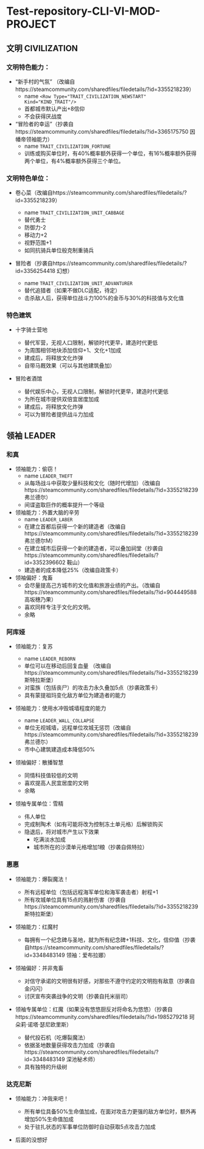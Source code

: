 # Test-repository-CLI-VI-MOD-PROJECT

## 文明 CIVILIZATION
### 文明特色能力：
+ “新手村的气氛” （改编自https://steamcommunity.com/sharedfiles/filedetails/?id=3355218239）
    + name `<Row Type="TRAIT_CIVILIZATION_NEWSTART" Kind="KIND_TRAIT"/>`
    + 首都城市默认产出+8信仰
    + 不会获得厌战度
+ “冒险者的幸运”（抄袭自https://steamcommunity.com/sharedfiles/filedetails/?id=3365175750 因幡帝领袖能力）
    + name `TRAIT_CIVILIZATION_FORTUNE`
    + 训练或购买单位时，有40%概率额外获得一个单位，有16%概率额外获得两个单位，有4%概率额外获得三个单位。

### 文明特色单位：
+ 卷心菜（改编自https://steamcommunity.com/sharedfiles/filedetails/?id=3355218239）
    + name `TRAIT_CIVILIZATION_UNIT_CABBAGE`
    + 替代勇士
    + 防御力-2
    + 移动力+2
    + 视野范围+1
    + 如同抗骑兵单位般克制重骑兵

+ 冒险者（抄袭自https://steamcommunity.com/sharedfiles/filedetails/?id=3356254418 幻想）
    + name `TRAIT_CIVILIZATION_UNIT_ADVANTURER`
    + 替代追猎者（如果不做DLC适配，待定）
    + 击杀敌人后，获得单位战斗力100%的金币与30%的科技值与文化值

### 特色建筑
+ 十字骑士营地
    + 替代军营，无视人口限制，解锁时代更早，建造时代更低
    + 为周围相邻地块添加信仰+1、文化+1加成
    + 建成后，将释放文化炸弹
    + 自带马厩效果（可以与其他建筑叠加）

+ 冒险者酒馆
    + 替代娱乐中心，无视人口限制，解锁时代更早，建造时代更低
    + 为所在城市提供双倍宜居度加成
    + 建成后，将释放文化炸弹
    + 可以为冒险者提供战斗力加成

## 领袖 LEADER
### 和真
+ 领袖能力：偷窃！
    + name `LEADER_THEFT`
    + 从每场战斗中获取少量科技和文化（随时代增加）（改编自https://steamcommunity.com/sharedfiles/filedetails/?id=3355218239 弗兰德尔）
    + 间谍盗取巨作的概率提升一个等级
+ 领袖能力：外置大脑的辛劳
    + name `LEADER_LABER`
    + 在建立首都后获得一个新的建造者（改编自https://steamcommunity.com/sharedfiles/filedetails/?id=3355218239 弗兰德尔M）
    + 在建立城市后获得一个新的建造者，可以叠加祠堂（抄袭自https://steamcommunity.com/sharedfiles/filedetails/?id=3352396602 鞍山）
    + 建造者的成本降低25%（改编自政策卡）
+ 领袖偏好：鬼畜
    + 会尽量提高己方城市的文化值和旅游业绩的产出。（改编自https://steamcommunity.com/sharedfiles/filedetails/?id=904449588 高坂穗乃果）
    + 喜欢同样专注于文化的文明。
    + 余略

### 阿库娅
+ 领袖能力：复苏
    + name `LEADER_REBORN`
    + 单位可以在移动后回复血量 （改编自https://steamcommunity.com/sharedfiles/filedetails/?id=3355218239 斯特拉斯堡）
    + 对蛮族（包括丧尸）的攻击力永久叠加5点（抄袭政策卡）
    + 具有蒙提祖玛变化敌方单位为建造者的能力

+ 领袖能力：使用水冲毁城墙程度的能力
    + name `LEADER_WALL_COLLAPSE`
    + 单位无视城墙，远程单位攻城无惩罚（改编自https://steamcommunity.com/sharedfiles/filedetails/?id=3355218239 弗兰德尓）
    + 市中心建筑建造成本降低50%

+ 领袖偏好：散播智慧 
    + 同情科技值较低的文明
    + 喜欢提高人民宜居度的文明
    + 余略

+ 领袖专属单位：雪精
    + 伟人单位
    + 完成制陶术（如有可能将改为控制冻土单元格）后解锁购买
    + 隐退后，将对城市产生以下效果
        + 吃满淡水加成
        + 城市所在的沙漠单元格增加1粮（抄袭自佩特拉）

### 惠惠
+ 领袖能力：爆裂魔法！
    + 所有远程单位（包括远程海军单位和海军袭击者）射程+1
    + 所有攻城单位具有15点的溅射伤害（抄袭自https://steamcommunity.com/sharedfiles/filedetails/?id=3355218239 斯特拉斯堡）

+ 领袖能力：红魔村
    + 每拥有一个纪念碑与圣地，就为所有纪念碑+1科技、文化，信仰值（抄袭自https://steamcommunity.com/sharedfiles/filedetails/?id=3348483149 领袖：爱布拉娜）

+ 领袖偏好：并非鬼畜
    + 对信守承诺的文明很有好感，对那些不遵守约定的文明抱有敌意（抄袭自金闪闪）
    + 讨厌宣布突袭战争的文明（抄袭自托米丽司）
    
+ 领袖专属单位：红魔（如果没有悠悠厨反对将命名为悠悠）（抄袭自https://steamcommunity.com/sharedfiles/filedetails/?id=1985279218 珂朵莉·诺塔·瑟尼欧里斯）
    + 替代投石机（吃爆裂魔法）
    + 依据圣地数量获得攻击力加成（抄袭自https://steamcommunity.com/sharedfiles/filedetails/?id=3348483149 深池秘术师）
    + 具有独特的升级树

### 达克尼斯
+ 领袖能力：冲我来吧！
    + 所有单位具备50%生命值加成，在面对攻击力更强的敌方单位时，额外再增加50%生命值加成
    + 处于驻扎状态的军事单位防御时自动获取5点攻击力加成

+ 后面的没想好